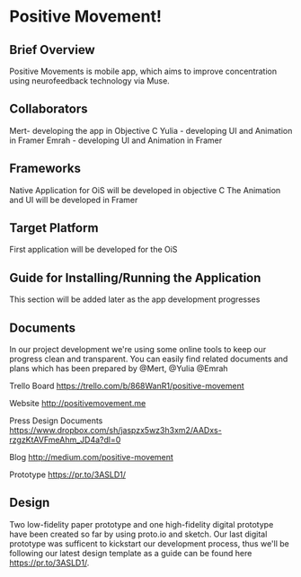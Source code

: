 Positive Movement!
===================

Brief Overview
-----------------
Positive Movements is mobile app, which aims to improve concentration using neurofeedback technology via Muse.

Collaborators
---------------
Mert- developing the app in Objective C
Yulia - developing UI and Animation in Framer
Emrah - developing UI and Animation in Framer

Frameworks
-----------
Native Application for OiS will be developed in objective C
The Animation and UI will be developed in Framer

Target Platform
----------------
First application will be developed for the OiS

Guide for Installing/Running the Application
----------------
This section will be added later as the app development progresses


Documents
-------------
In our project development we're using some online tools to keep our progress clean and transparent. You can easily find related documents and plans which has been prepared by @Mert, @Yulia @Emrah

Trello Board
https://trello.com/b/868WanR1/positive-movement

Website
http://positivemovement.me

Press Design Documents
https://www.dropbox.com/sh/jaspzx5wz3h3xm2/AADxs-rzgzKtAVFmeAhm_JD4a?dl=0

Blog
http://medium.com/positive-movement

Prototype
https://pr.to/3ASLD1/



<i class="icon-pencil"></i>Design
-------------

Two low-fidelity paper prototype and one high-fidelity digital prototype have been created so far by using proto.io and sketch.
Our last digital prototype was sufficent to kickstart our development process, thus we'll be following our latest design template as a guide can be found here https://pr.to/3ASLD1/.
